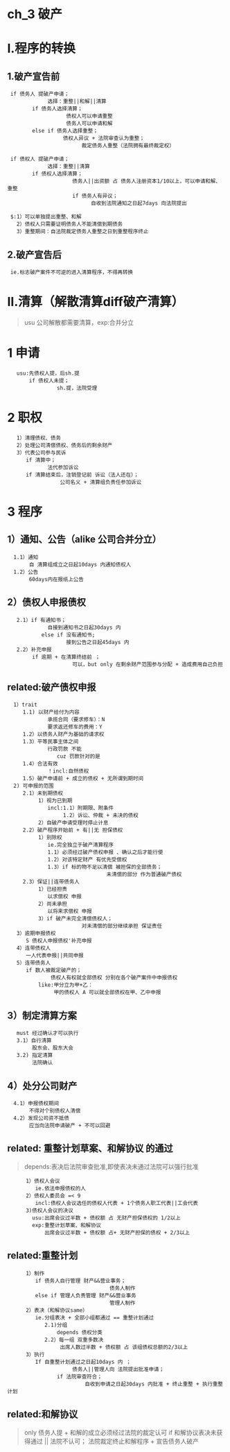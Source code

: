 # ch_3  破产
# I.程序的转换
## 1.破产宣告前
     if 债务人 提破产申请；
                 选择：重整||和解||清算
            if 债务人选择清算；
                       债权人可以申请重整
                       债务人可以申请和解
            else if 债务人选择重整；
                      债权人异议 + 法院审查认为重整；
                            裁定债务人重整（法院拥有最终裁定权）

     if 债权人 提破产申请；
                 选择：重整||清算
            if 债权人选择清算；
                         债务人||出资额 占 债务人注册资本1/10以上，可以申请和解、重整
                         if 债务人有异议；
                               自收到法院通知之日起7days 向法院提出

     $:1）可以单独提出重整、和解
       2）债权人只需要证明债务人不能清偿到期债务
       3）重整期间：自法院裁定债务人重整之日到重整程序终止

## 2.破产宣告后
     ie.标志破产案件不可逆的进入清算程序，不得再转换

# II.清算（解散清算diff破产清算）
> usu 公司解散都需要清算，exp:合并分立
# 1 申请
       usu:先债权人提，后sh.提
           if 债权人未提；
                    sh.提，法院受理
# 2 职权
       1）清理债权、债务
       2）处理公司清偿债权、债务后的剩余财产
       3）代表公司参与民诉
          if 清算中；
                 法代参加诉讼
          if 清算结束后，注销登记前 诉讼（法人还在）；
                     公司名义 + 清算组负责任参加诉讼
# 3 程序
## 1）通知、公告（alike 公司合并分立）
      1.1）通知
           自 清算组成立之日起10days 内通知债权人
      1.2）公告
           60days内在报纸上公告
## 2）债权人申报债权
       2.1）if 有通知书；
                 自接到通知书之日起30days 内
               else if 没有通知书; 
                       接到公告之日起45days 内 
       2.2）补充申报
            if 逾期 + 在清算终结前 ；
                         可以，but only 在剩余财产范围参与分配 + 造成费用自己负担

## related:破产债权申报
      1）trait
         1.1) 以财产给付为内容
                 承揽合同（要求修车）：N
                 要求返还修车的费用：Y
         1.2）以债务人财产为基础的请求权
         1.3）平等民事主体之间
                 行政罚款 不能
                    cuz 罚款针对的是
         1.4）合法有效
                 ！incl:自然债权
         1.5）破产申请前 + 成立的债权 + 无所谓到期时间
      2) 可申报的范围
         2.1）未到期债权
              1）视为已到期
                 incl:1.1）附期限、附条件
                      1.2）诉讼、仲裁 + 未决的债权
              2）自破产申请受理时停止计息
         2.2）破产程序开始前 + 有||无 担保债权
              1）别除权
                 ie.完全独立于破产清算程序
                 1.1）必须经过破产债权申报 、确认之后才能行使
                 1.2）对该特定财产 有优先受偿权
                 1.3）if 标的物不足以清偿 被担保的全部债务；
                                    未清偿的部分 作为普通破产债权
         2.3）保证||连带债务人
              1）已经担责
                 以求偿权 申报
              2）尚未承担 
                 以将来求偿权 申报
              3）if 破产未完全清偿债权人；
                            对未清偿的部分继续承担 保证责任
       3）逾期申报债权
          S 债权人申报债权'补充申报
       4）连带债权人
          一人代表申报||共同申报
       5）连带债务人
          if 数人被裁定破产的；
                  债权人有权就全部债权 分别在各个破产案件中申报债权
              like:甲分立为甲+乙：
                   甲的债权人 A 可以就全部债权在甲、乙中申报

## 3）制定清算方案
       must 经过确认才可以执行
       3.1）自行清算
            股东会、股东大会
       3.2) 指定清算
            法院确认

## 4）处分公司财产
      4.1）申报债权期间
           不得对个别债权人清偿
      4.2）发现公司资不抵债
           应当向法院申请破产 + 不可以回避

## related: 重整计划草案、和解协议 的通过
> depends:表决后法院审查批准,即使表决未通过法院可以强行批准

          1）债权人会议
             ie.依法申报债权的人
          2）债权人委员会 =< 9
             incl:债权人会议选任的债权人代表 + 1个债务人职工代表||工会代表
          3)债权人会议的决议
            usu:出席会议过半数 + 债权额 占 无财产担保债权的 1/2以上
            exp:重整计划草案、和解协议 
                出席会议过半数 + 债权额 占+ 无财产担保的债权 + 2/3以上

## related:重整计划
          1）制作
             if 债务人自行管理 财产&&营业事务；
                                     债务人制作
             else if 管理人负责管理 财产&&营业事务
                                     管理人制作
          2）表决（和解协议same）
             ie.分组表决 + 全部小组都通过 == 重整计划通过
                2.1)分组
                    depends 债权分类
                2.2）每一组 双重多数决
                     出席人数过半数 + 债权额 占 该组债权总额的2/3以上
          3）执行
             If 自重整计划通过之日起10days 内 ；
                         债务人||管理人向 法院提出批准申请；
                    if 法院审查符合；
                             自收到申请之日起30days 内批准 + 终止重整 + 执行重整计划

## related:和解协议
> only 债务人提 + 和解的成立必须经过法院的裁定认可
    if 和解协议表决未获得通过 || 法院不认可；
                法院裁定终止和解程序 + 宣告债务人破产




